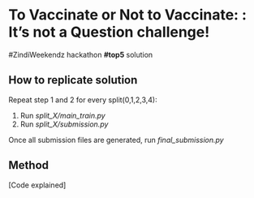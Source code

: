 # To Vaccinate or Not to Vaccinate: : It’s not a Question challenge!

#ZindiWeekendz hackathon **#top5** solution

## How to replicate solution

Repeat step 1 and 2 for every split(0,1,2,3,4):
1) Run *split_X/main_train.py*
2) Run *split_X/submission.py*

Once all submission files are generated, run *final_submission.py*

## Method
[Code explained]
